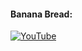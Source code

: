 #### Banana Bread:

[![YouTube](http://img.youtube.com/vi/awer0vCqgxU/0.jpg)](http://www.youtube.com/watch?v=awer0vCqgxU)

